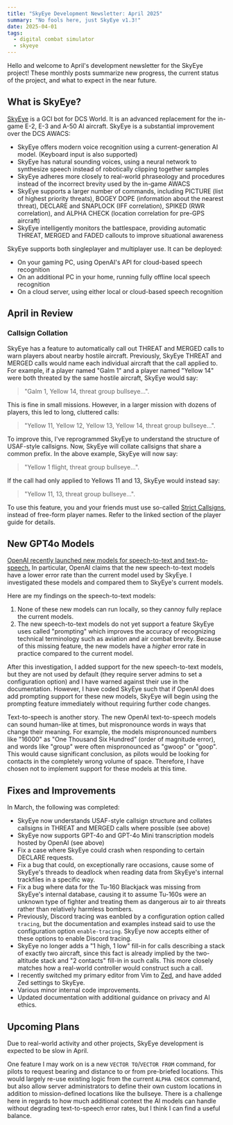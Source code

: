 ```yaml
---
title: "SkyEye Development Newsletter: April 2025"
summary: "No fools here, just SkyEye v1.3!"
date: 2025-04-01
tags:
  - digital combat simulator
  - skyeye
---
```


Hello and welcome to April's development newsletter for the SkyEye project! These monthly posts summarize new progress, the current status of the project, and what to expect in the near future.

## What is SkyEye?

[SkyEye](https://github.com/dharmab/skyeye) is a GCI bot for DCS World. It is an advanced replacement for the in-game E-2, E-3 and A-50 AI aircraft. SkyEye is a substantial improvement over the DCS AWACS:

- SkyEye offers modern voice recognition using a current-generation AI model. (Keyboard input is also supported)
- SkyEye has natural sounding voices, using a neural network to synthesize speech instead of robotically clipping together samples
- SkyEye adheres more closely to real-world phraseology and procedures instead of the incorrect brevity used by the in-game AWACS
- SkyEye supports a larger number of commands, including PICTURE (list of highest priority threats), BOGEY DOPE (information about the nearest threat), DECLARE and SNAPLOCK (IFF correlation), SPIKED (RWR correlation), and ALPHA CHECK (location correlation for pre-GPS aircraft)
- SkyEye intelligently monitors the battlespace, providing automatic THREAT, MERGED and FADED callouts to improve situational awareness

SkyEye supports both singleplayer and multiplayer use. It can be deployed:

- On your gaming PC, using OpenAI's API for cloud-based speech recognition
- On an additional PC in your home, running fully offline local speech recognition
- On a cloud server, using either local or cloud-based speech recognition

## April in Review

### Callsign Collation

SkyEye has a feature to automatically call out THREAT and MERGED calls to warn players about nearby hostile aircraft. Previously, SkyEye THREAT and MERGED calls would name each individual aircraft that the call applied to. For example, if a player named "Galm 1" and a player named "Yellow 14" were both threated by the same hostile aircraft, SkyEye would say:

> "Galm 1, Yellow 14, threat group bullseye...".

This is fine in small missions. However, in a larger mission with dozens of players, this led to long, cluttered calls:

> "Yellow 11, Yellow 12, Yellow 13, Yellow 14, threat group bullseye...".

To improve this, I've reprogrammed SkyEye to understand the structure of USAF-style callsigns. Now, SkyEye will collate callsigns that share a common prefix. In the above example, SkyEye will now say:

> "Yellow 1 flight, threat group bullseye...".

If the call had only applied to Yellows 11 and 13, SkyEye would instead say:

> "Yellow 11, 13, threat group bullseye...".

To use this feature, you and your friends must use so-called [Strict Callsigns](https://github.com/dharmab/skyeye/blob/main/docs/PLAYER.md#strict-callsigns), instead of free-form player names. Refer to the linked section of the player guide for details.

## New GPT4o Models

[OpenAI recently launched new models for speech-to-text and text-to-speech.](https://openai.com/index/introducing-our-next-generation-audio-models/) In particular, OpenAI claims that the new speech-to-text models have a lower error rate than the current model used by SkyEye. I investigated these models and compared them to SkyEye's current models.

Here are my findings on the speech-to-text models:

1. None of these new models can run locally, so they cannoy fully replace the current models.
1. The new speech-to-text models do not yet support a feature SkyEye uses called "prompting" which improves the accuracy of recognizing technical terminology such as aviation and air combat brevity. Because of this missing feature, the new models have a _higher_ error rate in practice compared to the current model.

After this investigation, I added support for the new speech-to-text models, but they are not used by default (they require server admins to set a configuration option) and I have warned against their use in the documentation. However, I have coded SkyEye such that if OpenAI does add prompting support for these new models, SkyEye will begin using the prompting feature immediately without requiring further code changes.

Text-to-speech is another story. The new OpenAI text-to-speech models can sound human-like at times, but mispronounce words in ways that change their meaning. For example, the models mispronounced numbers like "16000" as "One Thousand Six Hundred" (order of magnitude error), and words like "group" were often mispronounced as "gwoop" or "goop". This would cause significant conclusion, as pilots would be looking for contacts in the completely wrong volume of space. Therefore, I have chosen not to implement support for these models at this time.

## Fixes and Improvements

In March, the following was completed:

- SkyEye now understands USAF-style callsign structure and collates callsigns in THREAT and MERGED calls where possible (see above)
- SkyEye now supports GPT-4o and GPT-4o Mini transcription models hosted by OpenAI (see above)
- Fix a case where SkyEye could crash when responding to certain DECLARE requests.
- Fix a bug that could, on exceptionally rare occasions, cause some of SkyEye's threads to deadlock when reading data from SkyEye's internal trackfiles in a specific way.
- Fix a bug where data for the Tu-160 Blackjack was missing from SkyEye's internal database, causing it to assume Tu-160s were an unknown type of fighter and treating them as dangerous air to air threats rather than relatively harmless bombers.
- Previously, Discord tracing was eanbled by a configuration option called `tracing`, but the documentation and examples instead said to use the configuration option `enable-tracing`. SkyEye now accepts either of these options to enable Discord tracing.
- SkyEye no longer adds a "1 high, 1 low" fill-in for calls describing a stack of exactly two aircraft, since this fact is already implied by the two-altitude stack and "2 contacts" fill-in in such calls. This more closely matches how a real-world controller would construct such a call.
- I recently switched my primary editor from Vim to [Zed](https://zed.dev), and have added Zed settings to SkyEye.
- Various minor internal code improvements.
- Updated documentation with additional guidance on privacy and AI ethics.

## Upcoming Plans

Due to real-world activity and other projects, SkyEye development is expected to be slow in April.

One feature I may work on is a new `VECTOR TO`/`VECTOR FROM` command, for pilots to request bearing and distance to or from pre-briefed locations. This would largely re-use existing logic from the current `ALPHA CHECK` command, but also allow server administrators to define their own custom locations in addition to mission-defined locations like the bullseye. There is a challenge here in regards to how much additional context the AI models can handle without degrading text-to-speech error rates, but I think I can find a useful balance.
